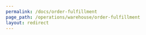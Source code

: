 ```yaml
---
permalink: /docs/order-fulfillment
page_path: /operations/warehouse/order-fulfillment
layout: redirect
---
```

